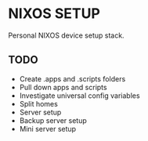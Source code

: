 # NIXOS SETUP

Personal NIXOS device setup stack.

## TODO
- Create .apps and .scripts folders
- Pull down apps and scripts
- Investigate universal config variables
- Split homes
- Server setup
- Backup server setup
- Mini server setup
